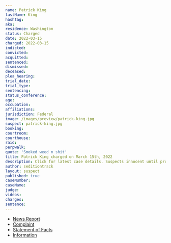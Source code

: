 ```yaml
---
name: Patrick King
lastName: King
hashtag:
aka:
residence: Washington
status: Charged
date: 2022-03-15
charged: 2022-03-15
indicted:
convicted:
acquitted:
sentenced:
dismissed:
deceased:
plea_hearing:
trial_date:
trial_type:
sentencing:
status_conference:
age:
occupation:
affiliations:
jurisdiction: Federal
image: /images/preview/patrick-king.jpg
suspect: patrick-king.jpg
booking:
courtroom:
courthouse:
raid:
perpwalk:
quote: 'Smoked weed n shit'
title: Patrick King charged on March 15th, 2022
description: Click for latest case details. Suspects innocent until proven guilty.
author: seditiontrack
layout: suspect
published: true
caseNumber:
caseName:
judge:
videos:
charges:
sentence:
---
```

- [News Report](https://www.msn.com/en-us/news/crime/fbi-uses-online-records-to-catch-mount-vernon-men-who-smoked-weed-during-capitol-riots/ar-AAVDP00)
- [Complaint](https://www.justice.gov/usao-dc/case-multi-defendant/file/1488261/download)
- [Statement of Facts](https://www.justice.gov/usao-dc/case-multi-defendant/file/1488266/download)
- [Information](https://extremism.gwu.edu/sites/g/files/zaxdzs2191/f/Brian%20Jones%20and%20Patrick%20King%20Information.pdf)
